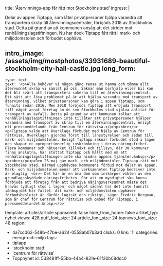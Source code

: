 title: 'Återvinnings-app får rätt mot Stockholms stad'
ingress: |
  <p>Delar av appen Tiptapp, som låter privatpersoner hjälpa varandra att transportera skräp till återvinningscentraler, förbjöds 2018 av Stockholms stad. Detta på grund av att kommunen ansåg att det strider mot renhållningslagstiftningen. Nu har dock Tiptapp fått rätt i mark- och miljödomstolen och förbudet upphävs.
  </p>
  
intro_image: /assets/img/mostphotos/33931689-beautiful-stockholm-city-hall-castle.jpg
long_form:
  -
    type: text
    text: '<p>Alla behöver vi någon gång rensa ut hemma och tömma allt återvunnet skräp vi samlat på oss. Saknar man bärhjälp eller bil kan det bli svårt att transportera sakerna till en återvinningscentral. Ett sätt att lösa problemet på är att hjälpa varandra med transport av återvinning, vilket privatpersoner kan göra i appen Tiptapp, som funnits sedan 2016. Men 2018 förbjöds Tiptapp att erbjuda transport till något annat företag än de som Stockholms stad själva anlitat för transport av avfall. Detta på grund av att kommunen tolkar att renhållningslagstiftningen inte tillåter att privatpersoner hjälper varandra med transport av skräp till en återvinningscentral, enligt ett pressmeddelande från Centrum för rättvisa.</p><p><br></p><p>Tiptapp valde att överklaga förbudet med hjälp av Centrum för rättvisa. Överklagan gjordes först till länsstyrelsen och sedan till mark- och miljödomstolen. Enligt Tiptapp saknar förbudet stöd i lagen och skapar en oproportionerlig inskränkning i deras näringsfrihet. Flera kommuner och nätverket Tillväxt och tillsyn, där 30 kommuner finns anslutna, har stöttat Tiptapp och hållt med om att renhållningslagstiftningen inte ska hindra appens tjänster.&nbsp;</p><p><br></p><p>Den 26 maj gav mark- och miljödomstolen Tiptapp rätt mot Stockholms stad. Därmed upphävdes kommunens förbud mot delar av appen. Mark- och miljödomstolen menar att verksamheten Tiptapp bedriver inte är olaglig. <br>– Det här är en bra dom som inskärper vikten av den grundlagsskyddade näringsfriheten. För att en myndighet ska kunna förbjuda ett företag från att bedriva näringsverksamhet måste det krävas tydligt stöd i lagen, och något sådant har det inte funnits i&nbsp;det här fallet. Att mark- och miljödomstolen upphäver förbudsbeslutet är därför logiskt och riktigt, säger Fredrik Bergman, som är chef för Centrum för rättvisa och ombud för Tiptapp, i pressmeddelandet.&nbsp;</p>'
template: articles/article
sponsored: false
hide_from_home: false
artikel_typ: nyhet
views: 428
puff_font_size: 24
article_font_size: 24
topnews_font_size: 48
region:
  - 4a7cc063-548b-47be-a624-0558ab07b3ad
clicks: 0
link: '1'
categories: energi-och-miljo
tags:
  - tiptapp
  - 'stockholm stad'
  - 'centrum för rättvisa'
  - Toppnyhet
id: 538491ff-55bb-44a4-831e-61f30b08ddc0
